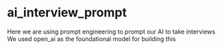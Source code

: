 # ai_interview_prompt
Here we are using prompt engineering to prompt our AI to take interviews
We used open_ai as the foundational model for building this
